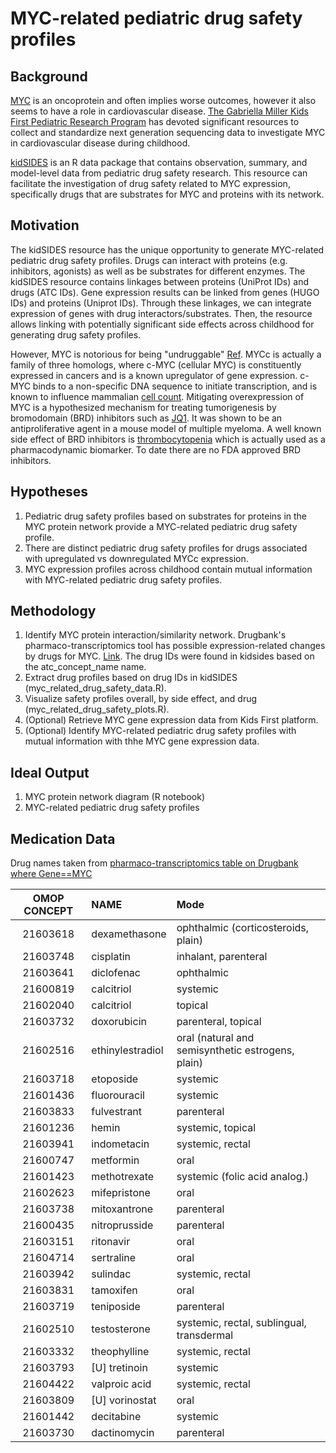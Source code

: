 # MYC-related pediatric drug safety profiles

## Background

[MYC](https://en.wikipedia.org/wiki/Myc#:~:text=The%20Myc%20family%20consists%20of,the%20viral%20gene%20v%2Dmyc.&text=In%20cancer%2C%20c%2Dmyc%20is,often%20constitutively%20(persistently)%20expressed) is an oncoprotein and often implies worse outcomes, however it also seems to have a role in cardiovascular disease. [The Gabriella Miller Kids First Pediatric Research Program](https://kidsfirstdrc.org) has devoted significant resources to collect and standardize next generation sequencing data to investigate MYC in cardiovascular disease during childhood. 

[kidSIDES](https://github.com/ngiangre/kidsides) is an R data package that contains observation, summary, and model-level data from pediatric drug safety research. This resource can facilitate the investigation of drug safety related to MYC expression, specifically drugs that are substrates for MYC and proteins with its network. 

## Motivation

The kidSIDES resource has the unique opportunity to generate MYC-related pediatric drug safety profiles. Drugs can interact with proteins (e.g. inhibitors, agonists) as well as be substrates for different enzymes. The kidSIDES resource contains linkages between proteins (UniProt IDs) and drugs (ATC IDs). Gene expression results can be linked from genes (HUGO IDs) and proteins (Uniprot IDs). Through these linkages, we can integrate expression of genes with drug interactors/substrates. Then, the resource allows linking with potentially significant side effects across childhood for generating drug safety profiles. 

However, MYC is notorious for being "undruggable" [Ref](https://www.ncbi.nlm.nih.gov/pmc/articles/PMC6337544/). MYCc is actually a family of three homologs, where c-MYC (cellular MYC) is constituently expressed in cancers and is a known upregulator of gene expression. c-MYC binds to a non-specific DNA sequence to initiate transcription, and is known to influence mammalian [cell count](https://pubmed.ncbi.nlm.nih.gov/11742404/). Mitigating overexpression of MYC is a hypothesized mechanism for treating tumorigenesis by bromodomain (BRD) inhibitors such as [JQ1](http://www.ncbi.nlm.nih.gov/pubmed/21889194). It was shown to be an antiproliferative agent in a mouse model of multiple myeloma. A well known side effect of BRD inhibitors is [thrombocytopenia](http://www.ncbi.nlm.nih.gov/pubmed/32989227) which is actually used as a pharmacodynamic biomarker. To date there are no FDA approved BRD inhibitors. 

## Hypotheses

1. Pediatric drug safety profiles based on substrates for proteins in the MYC protein network provide a MYC-related pediatric drug safety profile. 
2. There are distinct pediatric drug safety profiles for drugs associated with upregulated vs downregulated MYCc expression. 
3. MYC expression profiles across childhood contain mutual information with MYC-related pediatric drug safety profiles. 

## Methodology

1. Identify MYC protein interaction/similarity network. Drugbank's pharmaco-transcriptomics tool has possible expression-related changes by drugs for MYC. [Link](https://go.drugbank.com/pharmaco/transcriptomics?q%5Bg%5B0%5D%5D%5Bm%5D=or&q%5Bg%5B0%5D%5D%5Bdrug_approved_true%5D=all&q%5Bg%5B0%5D%5D%5Bdrug_nutraceutical_true%5D=all&q%5Bg%5B0%5D%5D%5Bdrug_illicit_true%5D=all&q%5Bg%5B0%5D%5D%5Bdrug_investigational_true%5D=all&q%5Bg%5B0%5D%5D%5Bdrug_withdrawn_true%5D=all&q%5Bg%5B0%5D%5D%5Bdrug_experimental_true%5D=all&q%5Bg%5B1%5D%5D%5Bm%5D=or&q%5Bg%5B1%5D%5D%5Bdrug_available_in_us_true%5D=all&q%5Bg%5B1%5D%5D%5Bdrug_available_in_ca_true%5D=all&q%5Bg%5B1%5D%5D%5Bdrug_available_in_eu_true%5D=all&commit=Apply+Filter&q%5Bdrug_precise_names_name_cont%5D=&q%5Bgene_symbol_eq%5D=MYC&q%5Bgene_id_eq%5D=&q%5Bchange_eq%5D=&q%5Binteraction_cont%5D=&q%5Bchromosome_location_cont%5D=). The drug IDs were found in kidsides based on the atc_concept_name name.
2. Extract drug profiles based on drug IDs in kidSIDES (myc_related_drug_safety_data.R).
3. Visualize safety profiles overall, by side effect, and drug (myc_related_drug_safety_plots.R).
4. (Optional) Retrieve MYC gene expression data from Kids First platform. 
5. (Optional) Identify MYC-related pediatric drug safety profiles with mutual information with thhe MYC gene expression data. 

## Ideal Output

1. MYC protein network diagram (R notebook)
2. MYC-related pediatric drug safety profiles


## Medication Data

Drug names taken from [pharmaco-transcriptomics table on Drugbank where Gene==MYC](https://go.drugbank.com/pharmaco/transcriptomics?q%5Bg%5B0%5D%5D%5Bm%5D=or&q%5Bg%5B0%5D%5D%5Bdrug_approved_true%5D=all&q%5Bg%5B0%5D%5D%5Bdrug_nutraceutical_true%5D=all&q%5Bg%5B0%5D%5D%5Bdrug_illicit_true%5D=all&q%5Bg%5B0%5D%5D%5Bdrug_investigational_true%5D=all&q%5Bg%5B0%5D%5D%5Bdrug_withdrawn_true%5D=all&q%5Bg%5B0%5D%5D%5Bdrug_experimental_true%5D=all&q%5Bg%5B1%5D%5D%5Bm%5D=or&q%5Bg%5B1%5D%5D%5Bdrug_available_in_us_true%5D=all&q%5Bg%5B1%5D%5D%5Bdrug_available_in_ca_true%5D=all&q%5Bg%5B1%5D%5D%5Bdrug_available_in_eu_true%5D=all&commit=Apply+Filter&q%5Bdrug_precise_names_name_cont%5D=&q%5Bgene_symbol_eq%5D=MYC&q%5Bgene_id_eq%5D=&q%5Bchange_eq%5D=&q%5Binteraction_cont%5D=&q%5Bchromosome_location_cont%5D=)

|OMOP CONCEPT | NAME | Mode |
:--------------:|:----| :---|
|21603618|dexamethasone|ophthalmic (corticosteroids, plain)|
|21603748|cisplatin|inhalant, parenteral|
|21603641|diclofenac|ophthalmic|
|21600819|calcitriol|systemic|
|21602040|calcitriol|topical|
|21603732|doxorubicin|parenteral, topical|
|21602516|ethinylestradiol|oral (natural and semisynthetic estrogens, plain)|
|21603718|etoposide|systemic|
|21601436|fluorouracil|systemic|
|21603833|fulvestrant|parenteral|
|21601236|hemin|systemic, topical|
|21603941|indometacin|systemic, rectal|
|21600747|metformin|oral|
|21601423|methotrexate|systemic (folic acid analog.)|
|21602623|mifepristone|oral|
|21603738|mitoxantrone|parenteral|
|21600435|nitroprusside|parenteral|
|21603151|ritonavir| oral|
|21604714|sertraline| oral|
|21603942|sulindac|systemic, rectal
|21603831|tamoxifen|oral|
|21603719|teniposide|parenteral|
|21602510|testosterone|systemic, rectal, sublingual, transdermal|
|21603332|theophylline|systemic, rectal|
|21603793|[U] tretinoin|systemic|
|21604422|valproic acid|systemic, rectal|
|21603809|[U] vorinostat| oral|
|21601442|decitabine| systemic|
|21603730|dactinomycin|parenteral|



